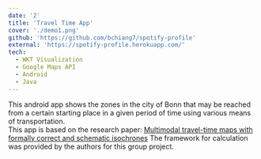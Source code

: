 ```yaml
---
date: '2'
title: 'Travel Time App'
cover: './demo1.png'
github: 'https://github.com/bchiang7/spotify-profile'
external: 'https://spotify-profile.herokuapp.com/'
tech:
  - WKT Visualization
  - Google Maps API
  - Android
  - Java
---
```


This android app shows the zones in the city of Bonn that may be reached from a certain starting place in a given period of time using various means of transportation. \
This app is based on the research paper: [Multimodal travel-time maps with formally correct and schematic isochrones](https://doi.org/10.1111/tgis.12821)
The framework for calculation was provided by the authors for this group project.